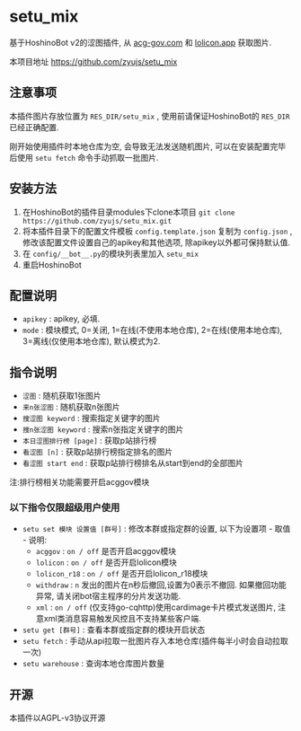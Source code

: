 # setu_mix

基于HoshinoBot v2的涩图插件, 从 [acg-gov.com](https://acg-gov.com) 和 [lolicon.app](https://lolicon.app/) 获取图片.

本项目地址 https://github.com/zyujs/setu_mix

## 注意事项

本插件图片存放位置为 `RES_DIR/setu_mix` , 使用前请保证HoshinoBot的 `RES_DIR` 已经正确配置.

刚开始使用插件时本地仓库为空, 会导致无法发送随机图片, 可以在安装配置完毕后使用 `setu fetch` 命令手动抓取一批图片.

## 安装方法

1. 在HoshinoBot的插件目录modules下clone本项目 `git clone https://github.com/zyujs/setu_mix.git`
1. 将本插件目录下的配置文件模板 `config.template.json` 复制为 `config.json` , 修改该配置文件设置自己的apikey和其他选项, 除apikey以外都可保持默认值.
1. 在 `config/__bot__.py`的模块列表里加入 `setu_mix`
1. 重启HoshinoBot

## 配置说明

- `apikey` : apikey, 必填.
- `mode` : 模块模式, 0=关闭, 1=在线(不使用本地仓库), 2=在线(使用本地仓库), 3=离线(仅使用本地仓库), 默认模式为2.

## 指令说明

- `涩图` : 随机获取1张图片
- `来n张涩图` : 随机获取n张图片
- `搜涩图 keyword` : 搜索指定关键字的图片
- `搜n张涩图 keyword` : 搜索n张指定关键字的图片
- `本日涩图排行榜 [page]` : 获取p站排行榜
- `看涩图 [n]` : 获取p站排行榜指定排名的图片
- `看涩图 start end` : 获取p站排行榜排名从start到end的全部图片

注:排行榜相关功能需要开启acggov模块

### 以下指令仅限超级用户使用

- `setu set 模块 设置值 [群号]` : 修改本群或指定群的设置, 以下为设置项 - 取值 - 说明:
  - `acggov` : `on / off` 是否开启acggov模块
  - `lolicon` : `on / off` 是否开启lolicon模块
  - `lolicon_r18` : `on / off` 是否开启lolicon_r18模块
  - `withdraw` : `n` 发出的图片在n秒后撤回,设置为0表示不撤回. 如果撤回功能异常, 请关闭bot宿主程序的分片发送功能.
  - `xml` : `on / off` (仅支持go-cqhttp)使用cardimage卡片模式发送图片, 注意xml类消息容易触发风控且不支持某些客户端.
- `setu get [群号]` : 查看本群或指定群的模块开启状态
- `setu fetch` :  手动从api拉取一批图片存入本地仓库(插件每半小时会自动拉取一次)
- `setu warehouse` : 查询本地仓库图片数量

## 开源

本插件以AGPL-v3协议开源
